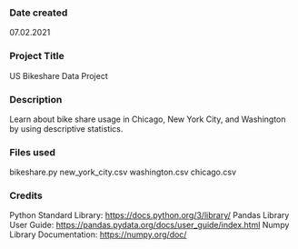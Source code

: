 ### Date created
07.02.2021

### Project Title
US Bikeshare Data Project

### Description
Learn about bike share usage in Chicago, New York City, and Washington by using descriptive statistics.

### Files used
bikeshare.py 
new_york_city.csv 
washington.csv 
chicago.csv

### Credits
Python Standard Library: https://docs.python.org/3/library/ Pandas Library User Guide: https://pandas.pydata.org/docs/user_guide/index.html Numpy Library Documentation: https://numpy.org/doc/


